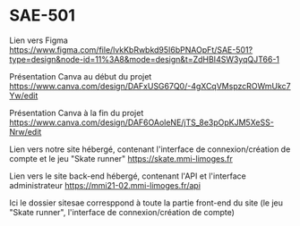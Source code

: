 # SAE-501

Lien vers Figma 
https://www.figma.com/file/lvkKbRwbkd95I6bPNAOpFt/SAE-501?type=design&node-id=11%3A8&mode=design&t=ZdHBI4SW3yqQJT66-1

Présentation Canva au début du projet
https://www.canva.com/design/DAFxUSG67Q0/-4gXCqVMspzcROWmUkc7Yw/edit

Présentation Canva à la fin du projet
https://www.canva.com/design/DAF6OAoleNE/jTS_8e3pOpKJM5XeSS-Nrw/edit

Lien vers notre site hébergé, contenant l'interface de connexion/création de compte et le jeu "Skate runner"
https://skate.mmi-limoges.fr

Lien vers le site back-end hébergé, contenant l'API et l'interface administrateur
https://mmi21-02.mmi-limoges.fr/api

Ici le dossier sitesae corresppond à toute la partie front-end du site (le jeu "Skate runner", l'interface de connexion/création de compte)
